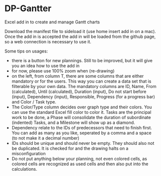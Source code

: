 # DP-Gantter
Excel add in to create and manage Gantt charts

Download the manifest file to sideload it (use home insert add in on a mac).
Once the add in is accepted the add in will be loaded from the github page, so a web connection is necessary to use it.

Some tips on usages:
- there is a button for new plannings. Still to be improved, but it will give you an idea how to use the add in
- for now, please use 100% zoom when (re-drawing)
- on the left, from column T, there are some columns that are either mandatory or for the users. This way you can create a data set that is filterable by your own data. The mandatory columns are ID, Name, From (calculated), Until (calculated), Duration (input), Do not start before (input), Dependency (input), Responsible, Progress (for a progress bar) and Color / Task type. 
- The Color/Type column decides over graph type and their colors. You can use the standard Excel fill color to color it. Tasks are the principal work to be done, a Phase will consolidate the duration of subordinate (indented) Tasks, and a Milestone will show up as a diamond.
- Dependency relate to the IDs of predecessors that need to finish first. You can add as many as you like, seperated by a comma and a space (to not make it a decimal number)
- IDs should be unique and should never be empty. They should also not be duplicated. It is checked for and the drawing halts on a misconfiguration
- Do not put anything below your planning, not even colored cells, as colored cells are recognized as used cells and then also put into the calculations.

